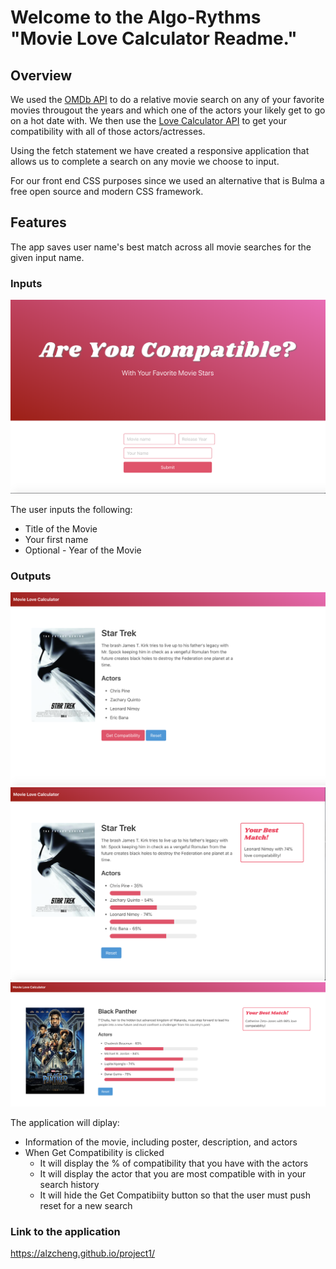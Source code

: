 # Welcome to the Algo-Rythms "Movie Love Calculator Readme."

## Overview

We used the [OMDb API](http://www.omdbapi.com/) to do a relative movie search on any of your favorite movies througout the years and which one of the actors your likely get to go on a hot date with.  We then use the [Love Calculator API](https://rapidapi.com/ajith/api/love-calculator) to get your compatibility with all of those actors/actresses. 

Using the fetch statement we have created a responsive application that allows us to complete a search on any movie we choose to input.  

For our front end CSS purposes since we used an alternative that is Bulma a free open source and modern CSS framework. 

## Features
The app saves user name's best match across all movie searches for the given input name. 

### Inputs

![Input Screenshot](./images/input.png)

The user inputs the following: 
* Title of the Movie 
* Your first name 
* Optional - Year of the Movie 


### Outputs

![Diplay Screenshot with button](./images/output1.png)
![Diplay Screenshot w/o button](./images/output2.png)
![Diplay Screenshot w/o button](./images/output3.png)

The application will diplay: 
*  Information of the movie, including poster, description, and actors 
*  When Get Compatibility is clicked
    *  It will display the % of compatibility that you have with the actors
    *  It will display the actor that you are most compatible with in your search history 
    *  It will hide the Get Compatibiity button so that the user must push reset for a new search 

### Link to the application 
https://alzcheng.github.io/project1/




